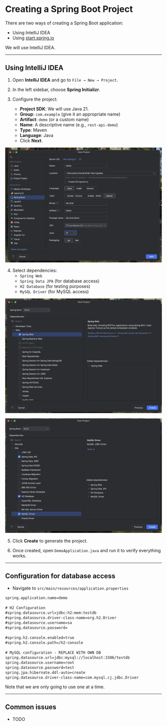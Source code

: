 # Creating a Spring Boot Project

There are two ways of creating a Spring Boot application:

- Using IntelliJ IDEA  
- Using [start.spring.io](https://start.spring.io)

We will use IntelliJ IDEA.

---

## Using IntelliJ IDEA

1. Open **IntelliJ IDEA** and go to `File → New → Project`.

2. In the left sidebar, choose **Spring Initializr**.

3. Configure the project:
   - **Project SDK**: We will use Java 21.
   - **Group**: `com.example` (give it an appropriate name)
   - **Artifact**: `demo` (or a custom name)
   - **Name**: A descriptive name (e.g., `rest-api-demo`)
   - **Type**: Maven
   - **Language**: Java
   - Click **Next**.

![IntelliJ](assets/01-img1.png)

4. Select dependencies:
   - `Spring Web`
   - `Spring Data JPA` (for database access)
   - `H2 Database` (for testing purposes) 
   - `MySQL Driver` (for MySQL access)

![IntelliJ](assets/01-img2.png)

![IntelliJ](assets/01-img3.png)

5. Click **Create** to generate the project.

6. Once created, open `DemoApplication.java` and run it to verify everything works.

---


## Configuration for database access
- Navigate to `src/main/resources/application.properties`
``` properties
spring.application.name=demo

# H2 Configuration
#spring.datasource.url=jdbc:h2:mem:testdb
#spring.datasource.driver-class-name=org.h2.Driver
#spring.datasource.username=sa
#spring.datasource.password=

#spring.h2.console.enabled=true 
#spring.h2.console.path=/h2-console

# MySQL configuration - REPLACE WITH OWN DB
spring.datasource.url=jdbc:mysql://localhost:3306/testdb
spring.datasource.username=root
spring.datasource.password=test
spring.jpa.hibernate.ddl-auto=create
spring.datasource.driver-class-name=com.mysql.cj.jdbc.Driver
```

Note that we are only going to use one at a time.

---

## Common issues
- TODO

